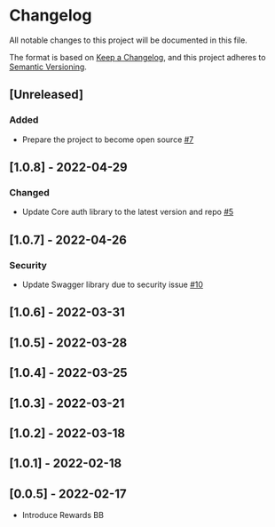 # Changelog
All notable changes to this project will be documented in this file.

The format is based on [Keep a Changelog](https://keepachangelog.com/en/1.0.0/),
and this project adheres to [Semantic Versioning](https://semver.org/spec/v2.0.0.html).

## [Unreleased]
### Added
- Prepare the project to become open source [#7](https://github.com/rokwire/rewards-building-block/issues/7)

## [1.0.8] - 2022-04-29
### Changed
- Update Core auth library to the latest version and repo [#5](https://github.com/rokwire/rewards-building-block/issues/5)

## [1.0.7] - 2022-04-26
### Security
- Update Swagger library due to security issue [#10](https://github.com/rokwire/rewards-building-block/issues/10)

## [1.0.6] - 2022-03-31
## [1.0.5] - 2022-03-28
## [1.0.4] - 2022-03-25
## [1.0.3] - 2022-03-21
## [1.0.2] - 2022-03-18
## [1.0.1] - 2022-02-18
## [0.0.5] - 2022-02-17
- Introduce Rewards BB 